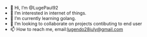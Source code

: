 - 👋 Hi, I’m @LugePaul92
- 👀 I’m interested in internet of things.
- 🌱 I’m currently learning golang.
- 💞️ I’m looking to collaborate on projects contibuting to end user
- 📫 How to reach me, email:lugendo28july@gmail.com

<!---
LugePaul92/LugePaul92 is a ✨ special ✨ repository because its `README.md` (this file) appears on your GitHub profile.
You can click the Preview link to take a look at your changes.
--->
